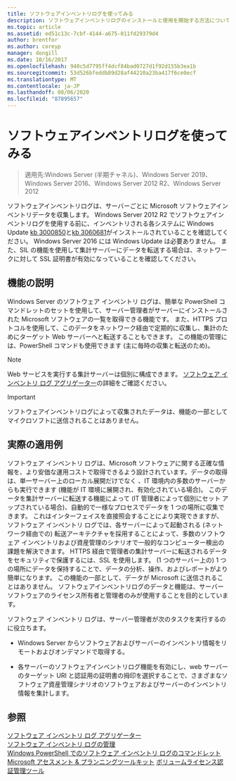 ```yaml
---
title: ソフトウェアインベントリログを使ってみる
description: ソフトウェアインベントリログのインストールと使用を開始する方法について説明します。
ms.topic: article
ms.assetid: ed51c13c-7cbf-4144-a675-011fd29379d4
author: brentfor
ms.author: coreyp
manager: dongill
ms.date: 10/16/2017
ms.openlocfilehash: 940c5d7795ff4dcf84bad0727d1f92d155b3ea1b
ms.sourcegitcommit: 53d526bfeddb89d28af44210a23ba417f6ce0ecf
ms.translationtype: MT
ms.contentlocale: ja-JP
ms.lasthandoff: 08/06/2020
ms.locfileid: "87895657"
---
```

# <a name="get-started-with-software-inventory-logging"></a>ソフトウェアインベントリログを使ってみる

>適用先:Windows Server (半期チャネル)、Windows Server 2019、Windows Server 2016、Windows Server 2012 R2、Windows Server 2012

 ソフトウェアインベントリログは、サーバーごとに Microsoft ソフトウェアインベントリデータを収集します。 Windows Server 2012 R2 でソフトウェアインベントリログを使用する前に、インベントリされる各システムに Windows Update [kb 3000850](https://support.microsoft.com/kb/3000850)と[kb 3060681](https://support.microsoft.com/kb/3060681)がインストールされていることを確認してください。 Windows Server 2016 には Windows Update は必要ありません。 また、SIL の機能を使用して集計サーバーにデータを転送する場合は、ネットワークに対して SSL 証明書が有効になっていることを確認してください。

## <a name="feature-description"></a><a name="BKMK_OVER"></a>機能の説明
Windows Server のソフトウェア インベントリ ログは、簡単な PowerShell コマンドレットのセットを使用して、サーバー管理者がサーバーにインストールされた Microsoft ソフトウェアの一覧を取得できる機能です。 また、HTTPS プロトコルを使用して、このデータをネットワーク経由で定期的に収集し、集計のためにターゲット Web サーバーへと転送することもできます。 この機能の管理には、PowerShell コマンドも使用できます (主に毎時の収集と転送のため)。

> [!NOTE]
> Web サービスを実行する集計サーバーは個別に構成できます。 [ソフトウェア インベントリ ログ アグリゲーター](software-inventory-logging-aggregator.md)の詳細をご確認ください。

> [!IMPORTANT]
> ソフトウェアインベントリログによって収集されたデータは、機能の一部としてマイクロソフトに送信されることはありません。

## <a name="practical-applications"></a><a name="BKMK_APP"></a>実際の適用例
ソフトウェア インベントリ ログは、Microsoft ソフトウェアに関する正確な情報を、より安価な運用コストで取得できるよう設計されています。データの取得は、単一サーバー上のローカル展開だけでなく 、IT 環境内の多数のサーバーからも実行できます (機能が IT 環境に展開され、有効化されている場合)。 このデータを集計サーバーに転送する機能によって (IT 管理者によって個別にセット アップされている場合)、自動的で一様なプロセスでデータを 1 つの場所に収集できます。 これはインターフェイスを直接照会することにより実現できますが、ソフトウェア インベントリ ログでは、各サーバーによって起動される (ネットワーク経由での) 転送アーキテクチャを採用することによって、多数のソフトウェア インベントリおよび資産管理のシナリオで一般的なコンピューター検出の課題を解決できます。 HTTPS 経由で管理者の集計サーバーに転送されるデータをセキュリティで保護するには、SSL を使用します。 (1 つのサーバー上の) 1 つの場所にデータを保持することで、データの分析、操作、およびレポートがより簡単になります。 この機能の一部として、データが Microsoft に送信されることはありません。 ソフトウェアインベントリログのデータと機能は、サーバーソフトウェアのライセンス所有者と管理者のみが使用することを目的としています。

ソフトウェア インベントリ ログは、サーバー管理者が次のタスクを実行するのに役立ちます。

-   Windows Server からソフトウェアおよびサーバーのインベントリ情報をリモートおよびオンデマンドで取得する。

-   各サーバーのソフトウェアインベントリログ機能を有効にし、web サーバーのターゲット URI と認証用の証明書の拇印を選択することで、さまざまなソフトウェア資産管理シナリオのソフトウェアおよびサーバーのインベントリ情報を集計します。

## <a name="see-also"></a>参照
[ソフトウェア インベントリ ログ アグリゲーター](https://technet.microsoft.com/library/mt572043.aspx)<br>
[ソフトウェア インベントリ ログの管理](manage-software-inventory-logging.md)<br>
[Windows PowerShell でのソフトウェア インベントリ ログのコマンドレット](https://technet.microsoft.com/library/dn283390.aspx)<br>
[Microsoft アセスメント & プランニングツールキット](https://www.microsoft.com/download/en/details.aspx?id=7826) 
[ボリュームライセンス認証管理ツール](https://blogs.technet.com/b/volume-licensing/)

